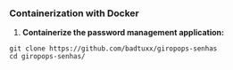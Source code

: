 ### Containerization with Docker

1. **Containerize the password management application:**

```
git clone https://github.com/badtuxx/giropops-senhas
cd giropops-senhas/
```
